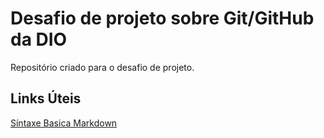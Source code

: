 # Desafio de projeto sobre Git/GitHub da DIO
Repositório criado para o desafio de projeto.

## Links Úteis
[Síntaxe Basica Markdown](https://markdownguide.org/getting-started/)
